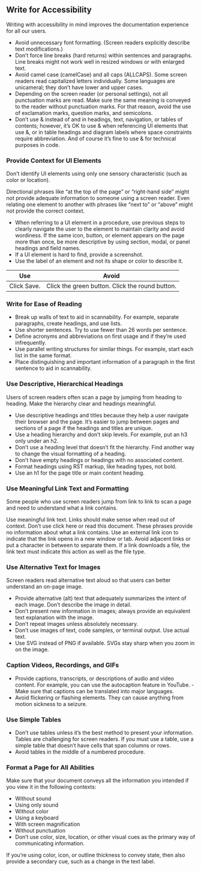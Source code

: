 ## Write for Accessibility

Writing with accessibility in mind improves the documentation experience for all our users.
- Avoid unnecessary font formatting. (Screen readers explicitly describe text modifications.)
- Don’t force line breaks (hard returns) within sentences and paragraphs. Line breaks might not work well in resized windows or with enlarged text.
- Avoid camel case (camelCase) and all caps (ALLCAPS). Some screen readers read capitalized letters individually. Some languages are unicameral; they don’t have lower and upper cases.
- Depending on the screen reader (or personal settings), not all punctuation marks are read. Make sure the same meaning is conveyed to the reader without punctuation marks. For that reason, avoid the use of exclamation marks, question marks, and semicolons.
- Don’t use & instead of and in headings, text, navigation, or tables of contents; however, it’s OK to use & when referencing UI elements that use &, or in table headings and diagram labels where space constraints require abbreviation. And of course it’s fine to use & for technical purposes in code.

### Provide Context for UI Elements

Don’t identify UI elements using only one sensory characteristic (such as color or location).

Directional phrases like “at the top of the page” or “right-hand side” might not provide adequate information to someone using a screen reader. Even relating one element to another with phrases like “next to” or “above” might not provide the correct context.

- When referring to a UI element in a procedure, use previous steps to clearly navigate the user to the element to maintain clarity and avoid wordiness. If the same icon, button, or element appears on the page more than once, be more descriptive by using section, modal, or panel headings and field names.
- If a UI element is hard to find, provide a screenshot.
- Use the label of an element and not its shape or color to describe it.

| Use | Avoid |
| --- | --- |
| Click Save. | Click the green button. Click the round button. |

### Write for Ease of Reading

- Break up walls of text to aid in scannability. For example, separate paragraphs, create headings, and use lists.
- Use shorter sentences. Try to use fewer than 26 words per sentence.
- Define acronyms and abbreviations on first usage and if they’re used infrequently.
- Use parallel writing structures for similar things. For example, start each list in the same format.
- Place distinguishing and important information of a paragraph in the first sentence to aid in scannability.

### Use Descriptive, Hierarchical Headings

Users of screen readers often scan a page by jumping from heading to heading. Make the hierarchy clear and headings meaningful.
- Use descriptive headings and titles because they help a user navigate their browser and the page. It’s easier to jump between pages and sections of a page if the headings and titles are unique.
- Use a heading hierarchy and don’t skip levels. For example, put an h3 only under an h2.
- Don’t use a heading level that doesn’t fit the hierarchy. Find another way to change the visual formatting of a heading.
- Don’t have empty headings or headings with no associated content.
- Format headings using RST markup, like heading types, not bold.
- Use an h1 for the page title or main content heading.

### Use Meaningful Link Text and Formatting

Some people who use screen readers jump from link to link to scan a page and need to understand what a link contains.

Use meaningful link text. Links should make sense when read out of context.
Don’t use click here or read this document. These phrases provide no information about what a link contains.
Use an external link icon to indicate that the link opens in a new window or tab.
Avoid adjacent links or put a character in between to separate them.
If a link downloads a file, the link text must indicate this action as well as the file type.

### Use Alternative Text for Images

Screen readers read alternative text aloud so that users can better understand an on-page image.

- Provide alternative (alt) text that adequately summarizes the intent of each image. Don’t describe the image in detail.
- Don’t present new information in images; always provide an equivalent text explanation with the image.
- Don’t repeat images unless absolutely necessary.
- Don’t use images of text, code samples, or terminal output. Use actual text.
- Use SVG instead of PNG if available. SVGs stay sharp when you zoom in on the image.

### Caption Videos, Recordings, and GIFs
- Provide captions, transcripts, or descriptions of audio and video content. For example, you can use the autocaption feature in YouTube. - Make sure that captions can be translated into major languages.
- Avoid flickering or flashing elements. They can cause anything from motion sickness to a seizure.

### Use Simple Tables
- Don’t use tables unless it’s the best method to present your information. Tables are challenging for screen readers. If you must use a table, use a simple table that doesn’t have cells that span columns or rows.
- Avoid tables in the middle of a numbered procedure.

### Format a Page for All Abilities

Make sure that your document conveys all the information you intended if you view it in the following contexts:
- Without sound
- Using only sound
- Without color
- Using a keyboard
- With screen magnification
- Without punctuation
- Don’t use color, size, location, or other visual cues as the primary way of communicating information.

If you’re using color, icon, or outline thickness to convey state, then also provide a secondary cue, such as a change in the text label.